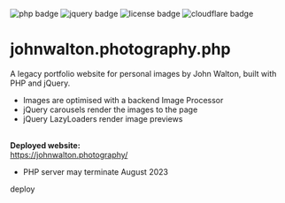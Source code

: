 
![php badge](https://img.shields.io/badge/PHP-v.7.4.33-99c.svg?logo=php&logoColor=99c&style=flat-square)
![jquery badge](https://img.shields.io/badge/jQuery-v.1.7.2-0769AD.svg?logo=jquery&logoColor=0985db&style=flat-square)
![license badge](https://img.shields.io/badge/License-AGPL_v3-yellow.svg?logo=gnu&logoColor=fafa78&style=flat-square)
![cloudflare badge](https://img.shields.io/endpoint?url=https://cloudflare-pages-badges.webmanager.workers.dev/?projectName=johnwalton-photography-php)


# johnwalton.photography.php
A legacy portfolio website for personal images by John Walton, built with PHP and jQuery.    
<!-- Hosted on AWS Amplify. -->

- Images are optimised with a backend Image Processor         
- jQuery carousels render the images to the page      
- jQuery LazyLoaders render image previews  <br><br>    

**Deployed website:**   
https://johnwalton.photography/

- PHP server may terminate August 2023

deploy

